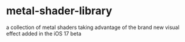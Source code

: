 # metal-shader-library
 a collection of metal shaders taking advantage of the brand new visual effect added in the iOS 17 beta
